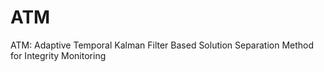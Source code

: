 # ATM
ATM: Adaptive Temporal Kalman Filter Based Solution Separation Method for Integrity Monitoring

